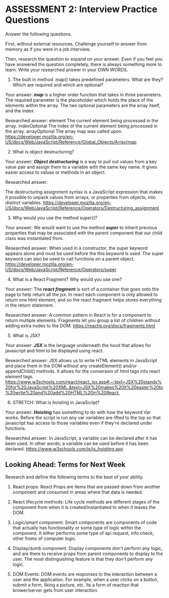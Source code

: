 # ASSESSMENT 2: Interview Practice Questions

Answer the following questions.

First, without external resources. Challenge yourself to answer from memory as if you were in a job interview.

Then, research the question to expand on your answer. Even if you feel you have answered the question completely, there is always something more to learn. Write your researched answer in your OWN WORDS.

1. The built in method .map() takes predefined parameters. What are they? Which are required and which are optional?

  Your answer: ***map*** is a higher order function that takes in three parameters. The required parameter is the placeholder which holds the place of the elements within the array. The two optional parameters are the array itself, and the index.

  Researched answer:
element
The current element being processed in the array.
indexOptional
The index of the current element being processed in the array.
arrayOptional
The array map was called upon.
<https://developer.mozilla.org/en-US/docs/Web/JavaScript/Reference/Global_Objects/Array/map>




2. What is object destructuring?

  Your answer:
  ***Object destructuring*** is a way to pull out values from a key value pair and assign them to a variable with the same key name. It gives easier access to values or methods in an object. 

  Researched answer:

  The destructuring assignment syntax is a JavaScript expression that makes it possible to unpack values from arrays, or properties from objects, into distinct variables.
  <https://developer.mozilla.org/en-US/docs/Web/JavaScript/Reference/Operators/Destructuring_assignment>



3. Why would you use the method super()?

  Your answer: We would want to use the method ***super*** to inherit previous properties that may be associated with the parent component that our child class was instantiated from. 

  Researched answer:
  When used in a constructor, the super keyword appears alone and must be used before the this keyword is used. The super keyword can also be used to call functions on a parent object.
  <https://developer.mozilla.org/en-US/docs/Web/JavaScript/Reference/Operators/super>



4. What is a React Fragment? Why would you use one?

  Your answer:
  The ***react fragment*** is sort of a container that goes onto the page to help return all the jsx. In react each component is only allowed to return one html element, and so the react fragment helps stores everything in the return statement. 

  Researched answer:
  A common pattern in React is for a component to return multiple elements. Fragments let you group a list of children without adding extra nodes to the DOM.
  <https://reactjs.org/docs/fragments.html>


5. What is JSX?

  Your answer: ***JSX*** is the language underneath the hood that allows for javascript and html to be displayed using react. 


  Researched answer:
  JSX allows us to write HTML elements in JavaScript and place them in the DOM without any createElement()  and/or appendChild() methods.
  It allows for the conversion of html tags into react element tags.
  <https://www.w3schools.com/react/react_jsx.asp#:~:text=JSX%20stands%20for%20JavaScript%20XML.&text=JSX%20makes%20it%20easier%20to%20write%20and%20add%20HTML%20in%20React.>


6. STRETCH: What is hoisting in JavaScript?

  Your answer: ***Hoisting*** has something to do with how the keyword Var works. Before the script is run any var variables are lifted to the top so that javascript has access to those variables even if they're declared under functions. 

  Researched answer:
  In JavaScript, a variable can be declared after it has been used.
  In other words; a variable can be used before it has been declared.
  <https://www.w3schools.com/js/js_hoisting.asp>


## Looking Ahead: Terms for Next Week

Research and define the following terms to the best of your ability.

1. React props: React Props are items that are passed down from another component and consumed in areas where that data is needed.

2. React lifecycle methods: Life cycle methods are different stages of the component from when it is created/instantiated to when it leaves the DOM.

3. Logic/smart component: Smart components are components of code that actually has functionality or some type of logic within the component. It either performs some type of api request, info check, other froms of computer logic.


4. Display/dumb component:
Display components don't perform any logic, and are there to receive props from parent components to display to the user. The most distinguishing feature is that they don't perform any logic.

5. DOM Events: DOM events are responses to the interaction between a user and the application. For example, when a user clicks on a button, submit a form, liking a picture, etc. Its a form of reaction that brower/server gets from user interaction.
